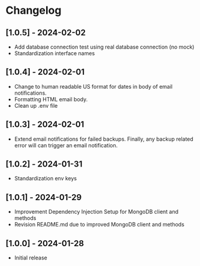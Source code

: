 # Changelog

## [1.0.5] - 2024-02-02

-   Add database connection test using real database connection (no mock)
-   Standardization interface names

## [1.0.4] - 2024-02-01

-   Change to human readable US format for dates in body of email notifications.
-   Formatting HTML email body.
-   Clean up .env file

## [1.0.3] - 2024-02-01

-   Extend email notifications for failed backups. Finally, any backup related error will can trigger an email notification.

## [1.0.2] - 2024-01-31

-   Standardization env keys

## [1.0.1] - 2024-01-29

-   Improvement Dependency Injection Setup for MongoDB client and methods
-   Revision README.md due to improved MongoDB client and methods


## [1.0.0] - 2024-01-28

-   Initial release
